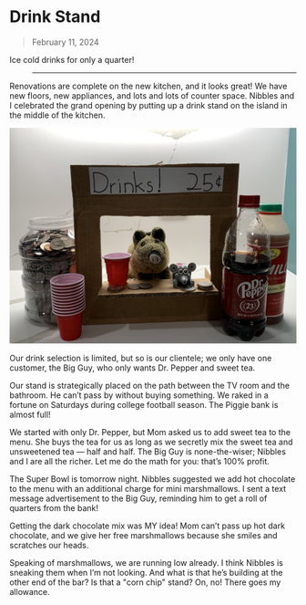 # Drink Stand

> February 11, 2024

Ice cold drinks for only a quarter!

> ---

Renovations are complete on the new kitchen, and it looks great! We have new floors, new appliances, and lots and lots of counter space. Nibbles and I celebrated the grand opening by putting up a drink stand on the island in the middle of the kitchen.

![](stand.jpg)

Our drink selection is limited, but so is our clientele; we only have one customer, the Big Guy, who only wants Dr. Pepper and sweet tea.

Our stand is strategically placed on the path between the TV room and the bathroom. He can’t pass by without buying something. We raked in a fortune on Saturdays during college football season. The Piggie bank is almost full!

We started with only Dr. Pepper, but Mom asked us to add sweet tea to the menu. She buys the tea for us as long as we secretly mix the sweet tea and unsweetened tea — half and half. The Big Guy is none-the-wiser; Nibbles and I are all the richer. Let me do the math for you: that’s 100% profit.

The Super Bowl is tomorrow night. Nibbles suggested we add hot chocolate to the menu with an additional charge for mini marshmallows. I sent a text message advertisement to the Big Guy, reminding him to get a roll of quarters from the bank!

Getting the dark chocolate mix was MY idea! Mom can’t pass up hot dark chocolate, and we give her free marshmallows because she smiles and scratches our heads.

Speaking of marshmallows, we are running low already. I think Nibbles is sneaking them when I’m not looking. And what is that he’s building at the other end of the bar? Is that a "corn chip" stand? On, no! There goes my allowance.